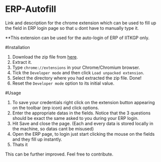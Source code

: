 # ERP-Autofill
Link and description for the chrome extension which can be used to fill up the field in ERP login page so that u dont have to manually type it.

**This extension can be used for the auto-login of ERP of IITKGP only.

#Installation
 
1. Download the zip file from [here](https://drive.google.com/open?id=0B-dBsjHONeB9MkU4LVhmM3pBelU).
2. Extract it.
3. Type `chrome://extensions` in your Chrome/Chromium browser.
4. Tick the `Developer mode` and then click `Load unpacked extension`.
5. Select the directory where you had extracted the zip file. Done!
6. Reset the `Developer mode` option to its initial value.

#Usage

1. To save your credentials right click on the extension button appearing on the toolbar (erp icon) and click options.
2. Enter the appropriate datas in the fields. Notice that the 3 questions should be exact the same asked to you during your ERP login.
3. Hit Save and close the page. (Each and every data is stored locally in the machine, so datas cant be misused)
4. Open the ERP page, to login just start clicking the mouse on the fields and they fill up instantly.
5. Thats it

This can be further improved. Feel free to contribute.

